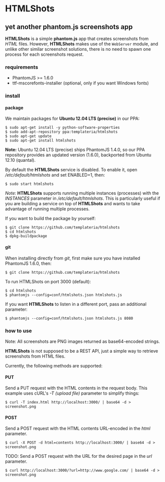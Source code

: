 # HTMLShots
## yet another phantom.js screenshots app

**HTMLShots** is a simple **phantom.js** app that creates screenshots from *HTML* files. However, **HTMLShots** makes use
of the `WebServer` module, and unlike other similar screenshot solutions, there is no need to spawn one
process for each screenshots request.

### requirements

* PhantomJS >= 1.6.0
* ttf-mscorefonts-installer (optional, only if you want Windows fonts)

### install

#### package

We maintain packages for **Ubuntu 12.04 LTS (precise)** in our PPA:

    $ sudo apt-get install -y python-software-properties
    $ sudo add-apt-repository ppa:templateria/htmlshots
    $ sudo apt-get update
    $ sudo apt-get install htmlshots

**Note:** Ubuntu 12.04 LTS (precise) ships PhantomJS 1.4.0, so our PPA repository provides an updated version (1.6.0),
backported from Ubuntu 12.10 (quantal).

By default the **HTMLShots** service is disabled. To enable it, open */etc/default/htmlshots* and set ENABLED=1, then:

    $ sudo start htmlshots

*Note:* **HTMLShots** supports running multiple instances (processes) with the *INSTANCES* parameter in */etc/default/htmlshots*.
This is particularly useful if you are building a service on top of **HTMLShots** and wants to take advantage of running multiple
processes.

If you want to build the package by yourself:

    $ git clone https://github.com/templateria/htmlshots
    $ cd htmlshots
    $ dpkg-buildpackage

#### git

When installing directly from *git*, first make sure you have installed PhantomJS 1.6.0, then:

    $ git clone https://github.com/templateria/htmlshots

To run HTMLShots on port 3000 (default):

    $ cd htmlshots
    $ phantomjs --config=conf/htmlshots.json htmlshots.js

If you want **HTMLShots** to listen in a different port, pass an additional parameter:

    $ phantomjs --config=conf/htmlshots.json htmlshots.js 8080

### how to use

Note: All screenshots are PNG images returned as base64-encoded strings.

**HTMLShots** is not supposed to be a REST API, just a simple way to retrieve screenshots from HTML files.

Currently, the following methods are supported:

#### PUT

Send a PUT request with the HTML contents in the request body. This example uses cURL's *-T (upload file)* parameter
to simplify things:

    $ curl -T index.html http://localhost:3000/ | base64 -d > screenshot.png

#### POST

Send a POST request with the HTML contents URL-encoded in the *html* parameter.

    $ curl -X POST -d html=contents http://localhost:3000/ | base64 -d > screenshot.png

TODO: Send a POST request with the URL for the desired page in the *url* parameter.

    $ curl http://localhost:3000/?url=http://www.google.com/ | base64 -d > screenshot.png
